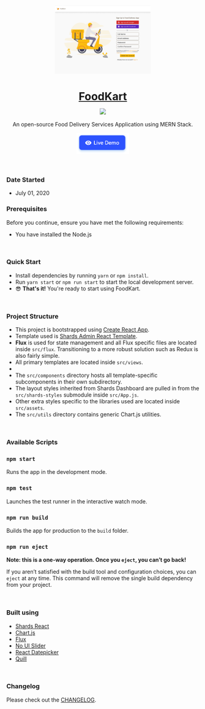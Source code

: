 <p align="center">
<a href="#">
<img src="assets/preview.png" width="250" />
</a>
</p>

<h1 align="center" style="border-bottom: none !important; margin-bottom: 5px !important;"><a href="#">FoodKart</a></h1>
<p align="center">
  <a href="#">
    <img src="https://img.shields.io/badge/License-MIT-brightgreen.svg" />
  </a>
</p>

<p align="center">
An open-source Food Delivery Services Application using MERN Stack.
</p>

<p align="center">
  <a href="#">
    <img height="55px" src="assets/btn-live-preview.png" />
  </a>
</p>

<br />

### Date Started

* July 01, 2020


### Prerequisites

Before you continue, ensure you have met the following requirements:

* You have installed the Node.js

<br />

### Quick Start

* Install dependencies by running `yarn` or `npm install`.
* Run `yarn start` or `npm run start` to start the local development server.
* 😎 **That's it!** You're ready to start using FoodKart.

<br />

### Project Structure

- This project is bootstrapped using [Create React App](https://github.com/facebook/create-react-app).
- Template used is [Shards Admin React Template](https://designrevision.com/downloads/shards-dashboard-lite-react/).
- **Flux** is used for state management and all Flux specific files are located inside `src/flux`. Transitioning to a more robust solution such as Redux is also fairly simple.
- All primary templates are located inside `src/views`.
- 
- The `src/components` directory hosts all template-specific subcomponents in their own subdirectory.
- The layout styles inherited from Shards Dashboard are pulled in from the `src/shards-styles` submodule inside `src/App.js`.
- Other extra styles specific to the libraries used are located inside `src/assets`.
- The `src/utils` directory contains generic Chart.js utilities.

<br />

### Available Scripts

### `npm start`

Runs the app in the development mode.

### `npm test`

Launches the test runner in the interactive watch mode.

### `npm run build`

Builds the app for production to the `build` folder.

### `npm run eject`

**Note: this is a one-way operation. Once you `eject`, you can’t go back!**

If you aren’t satisfied with the build tool and configuration choices, you can `eject` at any time. This command will remove the single build dependency from your project.

<br />

### Built using

- [Shards React](https://github.com/designrevision/shards-react)
- [Chart.js](https://www.chartjs.org/)
- [Flux](https://facebook.github.io/flux/)
- [No UI Slider](https://refreshless.com/nouislider/)
- [React Datepicker](https://www.npmjs.com/package/react-datepicker)
- [Quill](https://quilljs.com/)

<br />

### Changelog

Please check out the [CHANGELOG](CHANGELOG.md).
